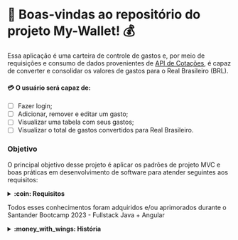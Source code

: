 # :bank: Boas-vindas ao repositório do projeto My-Wallet! :moneybag:

Essa aplicação é uma carteira de controle de gastos e, por meio de 
requisições e consumo de dados provenientes de [API de Cotações](https://docs.awesomeapi.com.br/api-de-moedas), é capaz de converter e consolidar os valores de gastos para o Real Brasileiro (BRL).

#### :credit_card: O usuário será capaz de:

- [ ] Fazer login; <br>
- [ ] Adicionar, remover e editar um gasto; <br>
- [ ] Visualizar uma tabela com seus gastos; <br>
- [ ] Visualizar o total de gastos convertidos para Real Brasileiro. <br>

### Objetivo
O principal objetivo desse projeto é aplicar os padrões de projeto MVC e 
boas práticas em desenvolvimento de software para atender seguintes aos 
requisitos: 
<details>
    <summary>
        <strong> :coin: Requisitos </strong>
    </summary>

- [ ] Desenhar diagrama de classes da aplicação com Mermaid; <br>
- [x] Desenvolver a API em Java, Spring e Feign; <br>
- [x] Documentar a API com o Swagger; <br>
- [ ] Estruturar as classes no banco de dados*; <br>
  - [x] Classe User; <br>
  - [ ] Classe Expense; <br>
  - [ ] Criar as relações entre as tabelas; <br>
  - [ ] Criar as queries para inserir os dados; <br>
  - [ ] Criar as queries para consultar os dados; <br>
  - [ ] Criar as queries para deletar os dados; <br>
  - [ ] Criar as queries para atualizar os dados; <br>
- [ ] Introduzir processo de autenticação de usuários com o Spring Security; 
  <br>
- [ ] Desenvolver o front-end em Angular; <br>
- [ ] Fazer o deploy da aplicação no Railway.

* H2 para desenvolvimento e Postgres para produção.
</details>

Todos esses conhecimentos foram adquiridos e/ou aprimorados durante o Santander 
Bootcamp 2023 - Fullstack Java + Angular

<details>
    <summary>
        <strong> :money_with_wings: História </strong>
    </summary>

Esse projeto foi desenvolvido primeiramente em REACT e javascript para
atender aos requisitos de avaliação do módulo de front-end do curso de
desenvolvimento web da Trybe. Agora, é o segundo que venho aplicar os
conhecimentos adquiridos em Java e Spring Boot para desenvolver uma API e,
posteriormente, irei utilizar o Angular para remodelar o front-end.
</details>
